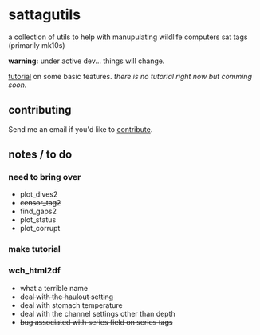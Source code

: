 # sattagutils
a collection of utils to help with manupulating wildlife computers sat tags (primarily mk10s)

**warning:** under active dev... things will change.

[tutorial](https://williamcioffi.github.io/sattagutils) on some basic features. _there is no tutorial right now but comming soon._

## contributing

Send me an email if you'd like to [contribute](CONTRIBUTING.md).

## notes / to do
### need to bring over
- plot\_dives2
- ~~censor\_tag2~~
- find\_gaps2
- plot\_status
- plot\_corrupt
### make tutorial
### wch\_html2df
- what a terrible name
- ~~deal with the haulout setting~~
- deal with stomach temperature
- deal with the channel settings other than depth
- ~~bug associated with series field on series tags~~

